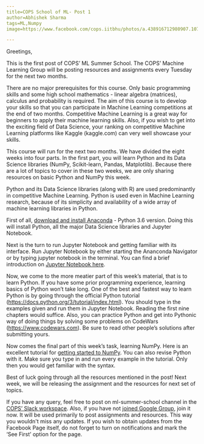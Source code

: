 ```yaml
---
title=COPS School of ML- Post 1
author=Abhishek Sharma
tags=ML,Numpy
image=https://www.facebook.com/cops.iitbhu/photos/a.438916712980907.1073741827.438913529647892/464538130418765/

---
```

Greetings,

This is the first post of COPS’ ML Summer School. The COPS’ Machine Learning Group will be posting resources and assignments every Tuesday for the next two months.

There are no major prerequisites for this course. Only basic programming skills and some high school mathematics - linear algebra (matrices), calculus and probability is required. The aim of this course is to develop your skills so that you can participate in Machine Learning competitions at the end of two months. Competitive Machine Learning is a great way for beginners to apply their machine learning skills. Also, if you wish to get into the exciting field of Data Science, your ranking on competitive Machine Learning platforms like Kaggle (kaggle.com) can very well showcase your skills.

This course will run for the next two months. We have divided the eight weeks into four parts. In the first part, you will learn Python and its Data Science libraries (NumPy, Scikit-learn, Pandas, Matplotlib). Because there are a lot of topics to cover in these two weeks, we are only sharing resources on basic Python and NumPy this week.

Python and its Data Science libraries (along with R) are used predominantly in competitive Machine Learning. Python is used even in Machine Learning research, because of its simplicity and availability of a wide array of machine learning libraries in Python.

First of all, [download and install Anaconda](https://www.anaconda.com/download) - Python 3.6 version. Doing this will install Python, all the major Data Science libraries and Jupyter Notebook.

Next is the turn to run Jupyter Notebook and getting familiar with its interface. Run Jupyter Notebook by either starting the Ananconda Navigator or by typing jupyter notebook in the terminal. You can find a brief introduction on [Jupyter Notebook here](http://cs231n.github.io/ipython-tutorial/).

Now, we come to the more meatier part of this week’s material, that is to learn Python. If you have some prior programming experience, learning basics of Python won’t take long. One of the best and fastest way to learn Python is by going through the official Python tutorial (https://docs.python.org/3/tutorial/index.html). You should type in the examples given and run them in Jupyter Notebook. Reading the first nine chapters would suffice. Also, you can practice Python and get into Pythonic way of doing things by solving some problems on CodeWars (https://www.codewars.com). Be sure to read other people’s solutions after submitting yours.

Now comes the final part of this week’s task, learning NumPy. Here is an excellent tutorial for [getting started to NumPy](http://cs231n.github.io/python-numpy-tutorial/). You can also revise Python with it. Make sure you type in and run every example in the tutorial. Only then you would get familiar with the syntax.

Best of luck going through all the resources mentioned in the post! Next week, we will be releasing the assignment and the resources for next set of topics.

If you have any query, feel free to post on ml-summer-school channel in the [COPS’ Slack workspace](https://cops-iitbhu.slack.com). Also, if you have not [joined Google Group](https://groups.google.com/forum/#!forum/cops-summer-bootcamp), join it now. It will be used primarily to post assignments and resources. This way you wouldn't miss any updates. If you wish to obtain updates from the Facebook Page itself, do not forget to turn on notifications and mark the ‘See First’ option for the page.
